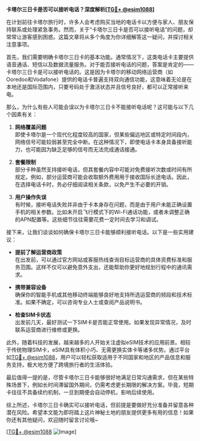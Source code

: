 **卡塔尔三日卡是否可以接听电话？深度解析[[TG💪+ @esim1088](https://t.me/s/esim1088)]**

在计划前往卡塔尔旅行时，许多人会考虑购买当地的电话卡以方便与家人、朋友保持联系或处理紧急事务。然而，关于“卡塔尔三日卡是否可以接听电话”的问题，却常常让游客感到困惑。这篇文章将从多个角度为你详细解答这一疑问，并探讨相关注意事项。

首先，我们需要明确卡塔尔三日卡的基本功能。通常情况下，这类电话卡主要提供语音通话、短信以及数据流量服务。对于能否接听电话的问题，答案是肯定的——卡塔尔三日卡是可以接听电话的。这是因为卡塔尔的移动网络运营商（如Ooredoo和Vodafone）提供的电话卡普遍支持双向通信功能，这意味着无论是在本地还是国际范围内，只要号码处于激活状态并且信号良好，都可以正常接听来电。

那么，为什么有些人可能会误以为卡塔尔三日卡不能接听电话呢？这可能与以下几个因素有关：

1. **网络覆盖问题**  
   即使卡塔尔是一个现代化程度较高的国家，但某些偏远地区或特定时间段内，网络信号可能较弱甚至完全中断。在这种情况下，即使电话卡本身具备接听能力，也可能因为缺乏足够的信号而无法完成通话接通。

2. **套餐限制**  
   部分卡种虽然支持接听电话，但其套餐内容中可能对免费接听次数或时间有所规定。例如，部分运营商可能会收取额外费用用于接收国际长途电话。因此，在选择电话卡时，务必仔细阅读相关条款，以免产生不必要的开销。

3. **用户操作失误**  
   有时候，接听电话失败并非由于卡本身存在问题，而是由于用户未能正确设置手机的相关参数。比如未开启飞行模式下的Wi-Fi通话功能，或者未调整正确的APN配置等。这些细节往往需要花费一定时间去学习和调试。

接下来，让我们谈谈如何确保卡塔尔三日卡能够顺利接听电话。以下是一些实用建议：

- **提前了解运营商政策**  
  在出发前，可以通过官方网站或客服热线查询目标运营商的具体资费标准和服务范围。这样不仅可以避免意外支出，还能帮助你更好地规划行程中的通讯需求。

- **携带兼容设备**  
  确保你的智能手机或其他移动终端能够良好地支持所选运营商的频段和技术标准。如果不确定，可以咨询专业人士或查阅产品说明书。

- **检查SIM卡状态**  
  出发前几天，最好测试一下SIM卡是否能正常使用。如果发现异常情况，及时联系运营商进行维修或更换。

此外，随着科技的发展，越来越多的人开始关注虚拟eSIM技术的应用前景。相较于传统物理SIM卡，eSIM具有体积小巧、无需更换实体卡等诸多优势。通过平台如[TG💪+ @esim1088](https://t.me/s/esim1088)，用户可以轻松获取适用于不同国家和地区的产品信息和服务支持，极大地方便了跨境旅行者的生活体验。

最后值得一提的是，尽管卡塔尔三日卡能够很好地满足日常沟通需求，但在某些特殊场景下，例如长时间滞留国外期间，仍需考虑更长期限的解决方案。毕竟，短期卡往往不具备续约机制，一旦到期便会自动停机，影响后续使用。

综上所述，卡塔尔三日卡确实可以接听电话，但前提是要做好充分准备并留意各种潜在风险。希望本文能为即将踏上这片神秘土地的朋友提供更多有用的信息！如果你还有其他疑问，欢迎随时留言讨论哦~

[[TG💪+ @esim1088](https://t.me/s/esim1088) ![Image](https://i.postimg.cc/4NQfJmqS/Snipaste-2025-05-13-00-14-12.png)]